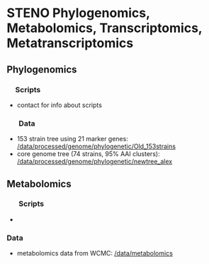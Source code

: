 # STENO Phylogenomics, Metabolomics, Transcriptomics, Metatranscriptomics
## Phylogenomics
### &nbsp;&nbsp;&nbsp;&nbsp; Scripts
* contact for info about scripts
### &nbsp;&nbsp;&nbsp;&nbsp;&nbsp;&nbsp; Data
* 153 strain tree using 21 marker genes: [/data/processed/genome/phylogenetic/Old_153strains](https://github.com/tgallagh/Stenotrophomonas/tree/master/data/processed/genome/phylogenetic/Old_153strains)
* core genome tree (74 strains, 95% AAI clusters): [/data/processed/genome/phylogenetic/newtree_alex](https://github.com/tgallagh/Stenotrophomonas/tree/master/data/processed/genome/phylogenetic/newtree_alex)


## Metabolomics
### &nbsp;&nbsp;&nbsp;&nbsp;&nbsp;&nbsp; Scripts
* 
### Data
* metabolomics data from WCMC: [/data/metabolomics](https://github.com/tgallagh/Stenotrophomonas/tree/master/data/metabolomics)

